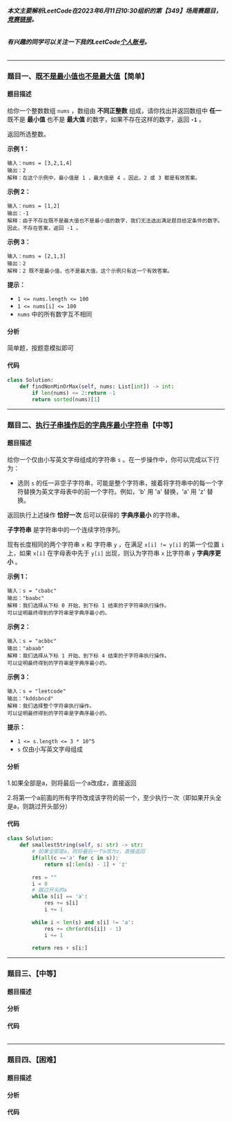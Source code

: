 ###### **本文主要解析LeetCode在2023年6月11日10:30组织的第【349】场周赛题目，**[**竞赛链接**](https://leetcode-cn.com/contest/weekly-contest-349)**。**

###### **有兴趣的同学可以关注一下我的LeetCode**[**个人账号**](https://leetcode-cn.com/u/hzchenxiaobin/)**。**

---

### 题目一、[既不是最小值也不是最大值](https://leetcode.cn/contest/weekly-contest-349/problems/neither-minimum-nor-maximum/)【简单】

#### 题目描述

给你一个整数数组 `nums` ，数组由 **不同正整数** 组成，请你找出并返回数组中 **任一** 既不是 **最小值** 也不是 **最大值** 的数字，如果不存在这样的数字，返回 **`-1`** 。

返回所选整数。

 

**示例 1：**

```
输入：nums = [3,2,1,4]
输出：2
解释：在这个示例中，最小值是 1 ，最大值是 4 。因此，2 或 3 都是有效答案。
```

**示例 2：**

```
输入：nums = [1,2]
输出：-1
解释：由于不存在既不是最大值也不是最小值的数字，我们无法选出满足题目给定条件的数字。因此，不存在答案，返回 -1 。
```

**示例 3：**

```
输入：nums = [2,1,3]
输出：2
解释：2 既不是最小值，也不是最大值，这个示例只有这一个有效答案。 
```

 

**提示：**

- `1 <= nums.length <= 100`
- `1 <= nums[i] <= 100`
- `nums` 中的所有数字互不相同

#### 分析

简单题，按题意模拟即可

#### 代码

```python
class Solution:
    def findNonMinOrMax(self, nums: List[int]) -> int:
        if len(nums) <= 2:return -1
        return sorted(nums)[1]
```



------

### 题目二、[执行子串操作后的字典序最小字符串](https://leetcode.cn/contest/weekly-contest-349/problems/lexicographically-smallest-string-after-substring-operation/)【中等】

#### 题目描述

给你一个仅由小写英文字母组成的字符串 `s` 。在一步操作中，你可以完成以下行为：

- 选则 `s` 的任一非空子字符串，可能是整个字符串，接着将字符串中的每一个字符替换为英文字母表中的前一个字符。例如，'b' 用 'a' 替换，'a' 用 'z' 替换。

返回执行上述操作 **恰好一次** 后可以获得的 **字典序最小** 的字符串。

**子字符串** 是字符串中的一个连续字符序列。

现有长度相同的两个字符串 `x` 和 字符串 `y` ，在满足 `x[i] != y[i]` 的第一个位置 `i` 上，如果 `x[i]` 在字母表中先于 `y[i]` 出现，则认为字符串 `x` 比字符串 `y` **字典序更小** 。

 

**示例 1：**

```
输入：s = "cbabc"
输出："baabc"
解释：我们选择从下标 0 开始、到下标 1 结束的子字符串执行操作。 
可以证明最终得到的字符串是字典序最小的。
```

**示例 2：**

```
输入：s = "acbbc"
输出："abaab"
解释：我们选择从下标 1 开始、到下标 4 结束的子字符串执行操作。
可以证明最终得到的字符串是字典序最小的。
```

**示例 3：**

```
输入：s = "leetcode"
输出："kddsbncd"
解释：我们选择整个字符串执行操作。
可以证明最终得到的字符串是字典序最小的。
```

 

**提示：**

- `1 <= s.length <= 3 * 10^5`
- `s` 仅由小写英文字母组成

#### 分析

1.如果全部是a，则将最后一个a改成z，直接返回

2.将第一个a前面的所有字符改成该字符的前一个，至少执行一次（即如果开头全是a，则跳过开头部分）

#### 代码

```Python
class Solution:
    def smallestString(self, s: str) -> str:
        # 如果全部是a，则将最后一个a改为z，直接返回
        if(all(c =='a' for c in s)):
            return s[:len(s) - 1] + 'z'
        
        res = ""
        i = 0
        # 跳过开头的a
        while s[i] == 'a':
            res += s[i]
            i += 1
            
        while i < len(s) and s[i] != 'a':
            res += chr(ord(s[i]) - 1)
            i += 1
        
        return res + s[i:]
```

------

### 题目三、【中等】

#### 题目描述



#### 分析



#### 代码

```python

```

------

### 题目四、【困难】

#### 题目描述



#### 分析



#### 代码

```python

```

